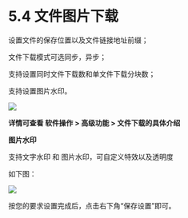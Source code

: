 # 5.4 文件图片下载


设置文件的保存位置以及文件链接地址前缀；

文件下载模式可选同步，异步；

支持设置同时文件下载数和单文件下载分块数；  

支持设置图片水印。

![](http://imgs.leesven.com/2016/locoyimgs/79.png)

**详情可查看 软件操作 > 高级功能 > 文件下载的具体介绍**

**图片水印**

支持文字水印 和 图片水印，可自定义特效以及透明度

如下图：

![](http://imgs.leesven.com/2016/locoyimgs/78.png)

按您的要求设置完成后，点击右下角“保存设置”即可。